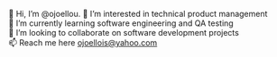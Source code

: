 👋 Hi, I’m @ojoellou. 
👀 I’m interested in technical product management  
🌱 I’m currently learning software engineering and QA testing  
💞️ I’m looking to collaborate on software development projects  
📫 Reach me here ojoellois@yahoo.com 

<!---
ojoellou/ojoellou is a ✨ special ✨ repository because its `README.md` (this file) appears on your GitHub profile.
You can click the Preview link to take a look at your changes.
--->
